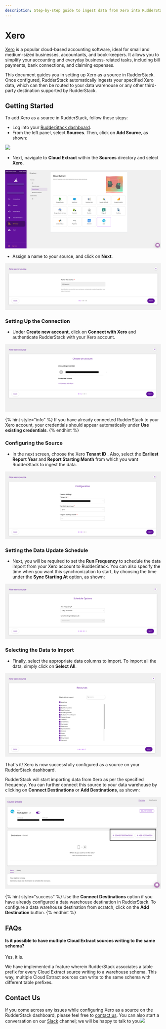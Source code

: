 ```yaml
---
description: Step-by-step guide to ingest data from Xero into RudderStack.
---
```


# Xero

[Xero](https://www.xero.com/us/) is a popular cloud-based accounting software, ideal for small and medium-sized businesses, accountants, and book-keepers. It allows you to simplify your accounting and everyday business-related tasks, including bill payments, bank connections, and claiming expenses.

This document guides you in setting up Xero as a source in RudderStack. Once configured, RudderStack automatically ingests your specified Xero data, which can then be routed to your data warehouse or any other third-party destination supported by RudderStack.

## Getting Started <a id="getting-started"></a>

To add Xero as a source in RudderStack, follow these steps:

* Log into your [RudderStack dashboard](https://app.rudderlabs.com/signup?type=freetrial).
* From the left panel, select **Sources**. Then, click on **Add Source**, as shown:

![](https://gblobscdn.gitbook.com/assets%2F-Lq5Ea6fHVg3dSxMCgyQ%2F-MOehucaPVJeehiI6kGM%2F-MOewizUa40U7fa-Ny3L%2F1.png?alt=media&token=33f4d672-e6f3-4fc8-9b49-09c772d79e93)

* Next, navigate to **Cloud Extract** within the **Sources** directory and select **Xero**.

![](../.gitbook/assets/2%20%2814%29.png)

* Assign a name to your source, and click on **Next**.

![](../.gitbook/assets/3%20%2812%29.png)

### Setting Up the Connection <a id="setting-up-the-connection"></a>

* Under **Create new account**, click on **Connect with Xero** and authenticate RudderStack with your Xero account.

![](../.gitbook/assets/screen-shot-2021-02-23-at-6.27.30-pm.png)

{% hint style="info" %}
If you have already connected RudderStack to your Xero account, your credentials should appear automatically under **Use existing credentials**.
{% endhint %}

### Configuring the Source <a id="configuring-the-source"></a>

* In the next screen, choose the Xero **Tenant ID** . Also, select the **Earliest Report Year** and **Report Starting Month** from which you want RudderStack to ingest the data.

![](../.gitbook/assets/screen-shot-2021-02-23-at-6.27.16-pm.png)

### Setting the Data Update Schedule <a id="setting-the-data-update-schedule"></a>

* Next, you will be required to set the **Run Frequency** to schedule the data import from your Xero account to RudderStack. You can also specify the time when you want this synchronization to start, by choosing the time under the **Sync Starting At** option, as shown:

![](../.gitbook/assets/screen-shot-2021-02-23-at-6.27.53-pm.png)

### Selecting the Data to Import

* Finally, select the appropriate data columns to import. To import all the data, simply click on **Select All**.

![](../.gitbook/assets/screen-shot-2021-02-23-at-6.28.10-pm.png)

That's it! Xero is now successfully configured as a source on your RudderStack dashboard.

RudderStack will start importing data from Xero as per the specified frequency. You can further connect this source to your data warehouse by clicking on **Connect Destinations** or **Add Destinations**, as shown:

![](../.gitbook/assets/screen-shot-2021-02-23-at-6.28.27-pm.png)

{% hint style="success" %}
Use the **Connect Destinations** option if you have already configured a data warehouse destination in RudderStack. To configure a data warehouse destination from scratch, click on the **Add Destination** button.
{% endhint %}

## FAQs

#### Is it possible to have multiple Cloud Extract sources writing to the same schema?

Yes, it is. 

We have implemented a feature wherein RudderStack associates a table prefix for every Cloud Extract source writing to a warehouse schema. This way, multiple Cloud Extract sources can write to the same schema with different table prefixes.

## Contact Us <a id="contact-us"></a>

If you come across any issues while configuring Xero as a source on the RudderStack dashboard, please feel free to [contact us](mailto:%20docs@rudderstack.com). You can also start a conversation on our [Slack](https://resources.rudderstack.com/join-rudderstack-slack) channel; we will be happy to talk to you![  
](https://docs.rudderstack.com/cloud-extract-sources/pipedrive)

